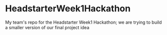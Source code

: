 # HeadstarterWeek1Hackathon
My team's repo for the Headstarter Week1 Hackathon; we are trying to build a smaller version of our final project idea
